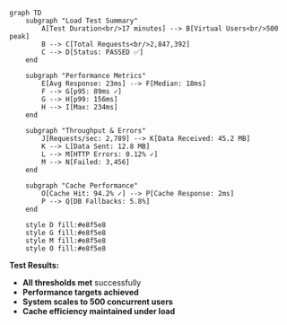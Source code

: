 ```mermaid
graph TD
    subgraph "Load Test Summary"
        A[Test Duration<br/>17 minutes] --> B[Virtual Users<br/>500 peak]
        B --> C[Total Requests<br/>2,847,392]
        C --> D[Status: PASSED ✅]
    end
    
    subgraph "Performance Metrics"
        E[Avg Response: 23ms] --> F[Median: 18ms]
        F --> G[p95: 89ms ✓]
        G --> H[p99: 156ms]
        H --> I[Max: 234ms]
    end
    
    subgraph "Throughput & Errors"
        J[Requests/sec: 2,789] --> K[Data Received: 45.2 MB]
        K --> L[Data Sent: 12.8 MB]
        L --> M[HTTP Errors: 0.12% ✓]
        M --> N[Failed: 3,456]
    end
    
    subgraph "Cache Performance"
        O[Cache Hit: 94.2% ✓] --> P[Cache Response: 2ms]
        P --> Q[DB Fallbacks: 5.8%]
    end
    
    style D fill:#e8f5e8
    style G fill:#e8f5e8
    style M fill:#e8f5e8
    style O fill:#e8f5e8
```

**Test Results:**
- **All thresholds met** successfully
- **Performance targets achieved**
- **System scales to 500 concurrent users**
- **Cache efficiency maintained under load**
